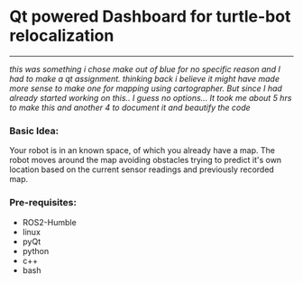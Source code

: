 # Qt powered Dashboard for turtle-bot relocalization
- - - 

_this was something i chose make out of blue for no specific reason and I had to make a qt assignment.
thinking back i believe it might have made more sense to make one for mapping using cartographer. But since I had already started working on this.. I guess no options... It took me about 5 hrs to make this and another 4 to document it and beautify the code_

### Basic Idea:
Your robot is in an known space, of which you already have a map. The robot moves around the map avoiding obstacles trying to predict it's own location based on the current sensor readings and previously recorded map.

### Pre-requisites:
- ROS2-Humble
- linux
- pyQt
- python
- c++
- bash

